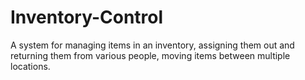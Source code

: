 Inventory-Control
=================

A system for managing items in an inventory, assigning them out and returning them from various people, moving items between multiple locations.